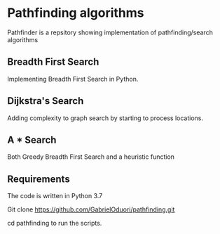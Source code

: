 # Pathfinding algorithms
Pathfinder is a repsitory showing implementation of pathfinding/search algorithms

## Breadth First Search
Implementing Breadth First Search in Python.

## Dijkstra's Search
Adding complexity to graph search by starting to process locations.

## A * Search
Both Greedy Breadth First Search and a heuristic function

## Requirements

The code is written in Python 3.7

Git clone https://github.com/GabrielOduori/pathfinding.git

cd pathfinding to run the scripts.